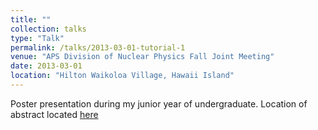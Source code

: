 ```yaml
---
title: ""
collection: talks
type: "Talk"
permalink: /talks/2013-03-01-tutorial-1
venue: "APS Division of Nuclear Physics Fall Joint Meeting"
date: 2013-03-01
location: "Hilton Waikoloa Village, Hawaii Island"
---
```


Poster presentation during my junior year of undergraduate. Location of abstract located [here](http://meetings.aps.org/Meeting/APR18/Session/T01.33)

